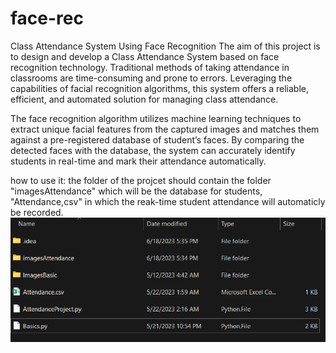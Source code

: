 # face-rec
Class Attendance System Using Face Recognition
The aim of this project is to design and develop a Class Attendance System based on face recognition technology. Traditional methods of taking attendance in classrooms are time-consuming and prone to errors. Leveraging the capabilities of facial recognition algorithms, this system offers a reliable, efficient, and automated solution for managing class attendance.

The face recognition algorithm utilizes machine learning techniques to extract unique facial features from the captured images and matches them against a pre-registered database of student’s faces. By comparing the detected faces with the database, the system can accurately identify students in real-time and mark their attendance automatically.

how to use it:
the folder of the projcet should contain the folder "imagesAttendance" which will be the database for students, "Attendance,csv" in which the reak-time student attendance will automaticly be recorded.
![Diagram](imgs/folder.png)

